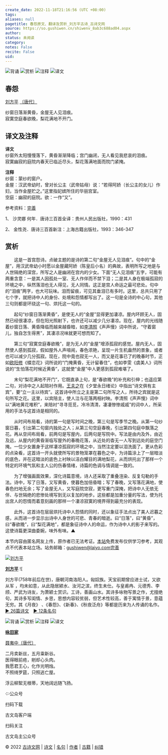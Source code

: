 ```yaml
---
create_date: 2022-11-18T21:16:56 (UTC +08:00)
tags: 
aliases: null
pagetitle: 春怨原文、翻译及赏析_刘方平古诗_古诗文网
source: https://so.gushiwen.cn/shiwenv_8ab3c688ad04.aspx
author: 
status: 未阅读
category: 
notes: False
recite: False
uid: 
---
```


![背诵](https://song.gushiwen.cn/siteimg/bei-pic.png) ![赏析](https://song.gushiwen.cn/siteimg/shang-pic.png) ![注释](https://song.gushiwen.cn/siteimg/zhu-pic.png) ![译文](https://song.gushiwen.cn/siteimg/yi-pic.png)

## 春怨

[刘方平](https://so.gushiwen.cn/authorv_f5cae6780ab2.aspx) [〔唐代〕](https://so.gushiwen.cn/shiwens/default.aspx?cstr=%e5%94%90%e4%bb%a3)

纱窗日落渐黄昏，金屋无人见泪痕。  
寂寞空庭春欲晚，梨花满地不开门。

## 译文及注释



**译文**  
纱窗外太阳慢慢落下，黄昏渐渐降临；宫门幽闭，无人看见我悲哀的泪痕。  
寂寞幽寂的庭院内春天已临近尽头，梨花落满地面而院门紧掩。

**注释**  
纱窗：蒙纱的窗户。  
金屋：汉武帝幼时，曾对长公主（武帝姑母）说：“若得阿娇（长公主的女儿）作妇，当作金屋贮之。”这里指妃嫔所住的华丽宫室。  
空庭：幽寂的庭院。欲：一作“又”。

参考资料：[完善](https://so.gushiwen.cn/jiucuo.aspx?u=%e7%bf%bb%e8%af%91749%e3%80%8a%e8%af%91%e6%96%87%e5%8f%8a%e6%b3%a8%e9%87%8a%e3%80%8b)

1、 沙灵娜 何年．唐诗三百首全译：贵州人民出版社，1990：431

2、 金性尧．唐诗三百首新注：上海古籍出版社，1993：346-347

## 赏析



　　这是一首宫怨诗。点破主题的是诗的第二句“金屋无人见泪痕”。句中的“金屋”，用汉武帝幼小时愿以金屋藏阿娇（陈皇后小名）的典故，表明所写之地是与人世隔绝的深宫，所写之人是幽闭在宫内的少女。下面“无人见泪痕”五字，可能有两重含意：一是其人因孤处一室、无人作伴而不禁下泪；二是其人身在极端孤寂的环境之中，纵然落泪也无人得见，无人同情。这正是宫人命运之最可悲处。句中的“泪痕”两字，也大可玩味。泪而留痕，可见其垂泪已有多时。这里，总共只用了七个字，就把诗中人的身份、处境和怨情都写出了。这一句是全诗的中心句，其他三句则都是环绕这一句、烘托这一句的。

　　起句“纱窗日落渐黄昏”，是使无人的“金屋”显得更加凄凉。屋内环顾无人，固然已经很凄凉，但在阳光照射下，也许还可以减少几分凄凉。现在，屋内的光线随着纱窗日落、黄昏降临而越来越昏暗，如[李清照](https://so.gushiwen.cn/authorv_9cb3b7c0e4a0.aspx)《声声慢》词中所说，“守着窗儿，独自怎生得黑”，其凄凉况味就更可想而知了。

　　第三句“寂寞空庭春欲晚”，是为无人的“金屋”增添孤寂的感觉。屋内无人，固然使人感到孤寂，假如屋外人声喧闹，春色浓艳，呈现一片生机盎然的景象，或者也可以减少几分孤寂。现在，院中竟也寂无一人，而又是花事已了的晚春时节，正如[欧阳修](https://so.gushiwen.cn/authorv_7ab3b8200774.aspx)《蝶恋花》词所说的“门掩黄昏，无计留春住”，也如李雯《虞美人》词所说的“生怕落花时候近黄昏”，这就使“金屋”中人更感到孤寂难堪了。

　　末句“梨花满地不开门”，它既直承上句，是“春欲晚”的补充和引伸；也遥应第二句，对诗中之人起陪衬作用。[王夫之](https://so.gushiwen.cn/authorv_5ee03daed570.aspx)在《夕堂永日绪论》中指出“诗文俱有主宾”，要“立一主以待宾”。这首诗中所立之主是第二句所写之人，所待之宾就是这句所写之花。这里，以宾陪主，使人泣与花落两相衬映。李清照《声声慢》词中以“满地黄花堆积”，来陪衬“寻寻觅觅，冷冷清清，凄凄惨惨戚戚”的词中人，所采用的手法与这首诗是相同的。

　　从时间布局看，诗的第一句是写时间之晚，第三句是写季节之晚。从第一句纱窗日暮，引出第二句窗内独处之人；从第三句空庭春晚，引出第四句庭中飘落之花。再从空间布局看，前两句是写屋内，后两句是写院中。写法是由内及外，由近及远，从屋内的黄昏渐临写屋外的春晚花落，从近处的杳无一人写到远处的庭空门掩。一位少女置身于这样凄凉孤寂的环境之中，当然注定要以泪洗面了。更从色彩的点染看，这首诗一开头就使所写的景物笼罩在暮色之中，为诗篇涂上了一层暗淡的底色，并在这暗淡的底色上衬映以洁白耀目的满地梨花，从而烘托出了那样一个特定的环境气氛和主人公的伤春情绪，诗篇的色调与情调是一致的。

　　为了增强画面效果，深化诗篇意境，诗人还采取了重叠渲染、反复勾勒的手法。诗中，写了日落，又写黄昏，使暮色加倍昏暗；写了春晚，又写落花满地，使春色扫地无余；写了金屋无人，又写庭院空寂，更写重门深掩，把诗中人无依无伴、与世隔绝的悲惨处境写到无以复加的地步。这些都是加重分量的写法，使为托出宫人的怨情而着意刻画的那样一个凄凉寂寞的境界得到最充分的表现。

　　此外，这首诗在层层烘托诗中人怨情的同时，还以象征手法点出了美人迟暮之感，从而进一步显示出诗中人身世的可悲、青春的暗逝。曰“日落”，曰“黄昏”，曰“春欲晚”，曰“梨花满地”，都是象征诗中人的命运，作为诗中人的影子来写的。这使诗篇更深曲委婉，味外有味。▲

本节内容由匿名网友上传，原作者已无法考证。[本站](https://www.gushiwen.cn/)免费发布仅供学习参考，其观点不代表本站立场。站务邮箱：gushiwen@laiyo.com[完善](https://so.gushiwen.cn/jiucuo.aspx?u=%e8%b5%8f%e6%9e%90891%e3%80%8a%e8%b5%8f%e6%9e%90%e3%80%8b)

[![刘方平](https://song.gushiwen.cn/authorImg/liufangping.jpg)](https://so.gushiwen.cn/authorv_f5cae6780ab2.aspx)

[**刘方平**](https://so.gushiwen.cn/authorv_f5cae6780ab2.aspx) ![

刘方平(758年前后在世)，唐朝河南洛阳人。匈奴族。天宝前期曾应进士试，又欲从军 ，均未如意，从此隐居颍水、汝河之滨，终生未仕。与皇甫冉、元德秀、李颀、严武为诗友，为萧颖士赏识。工诗，善画山水。其诗多咏物写景之作，尤擅绝句，其诗多写闺情、乡思，思想内容较贫弱，但艺术性较高，善于寓情于景，意蕴无穷。其《月夜》 、《春怨》、《新春》、《秋夜泛舟》等都是历来为人传诵的名作。[► 26篇诗文](https://so.gushiwen.cn/shiwens/default.aspx?astr=%e5%88%98%e6%96%b9%e5%b9%b3)　[► 12条名句](https://so.gushiwen.cn/mingjus/default.aspx?astr=%e5%88%98%e6%96%b9%e5%b9%b3)

![背诵](https://song.gushiwen.cn/siteimg/bei-pic.png) ![赏析](https://song.gushiwen.cn/siteimg/shang-pic.png) ![注释](https://song.gushiwen.cn/siteimg/zhu-pic.png) ![译文](https://song.gushiwen.cn/siteimg/yi-pic.png)

[**咏田家**](https://so.gushiwen.cn/shiwenv_f44bb562c20f.aspx)

[聂夷中](https://so.gushiwen.cn/authorv.aspx?name=%e8%81%82%e5%a4%b7%e4%b8%ad)[〔唐代〕](https://so.gushiwen.cn/shiwens/default.aspx?cstr=%e5%94%90%e4%bb%a3)

二月卖新丝，五月粜新谷。  
医得眼前疮，剜却心头肉。  
我愿君王心，化作光明烛。  
不照绮罗筵，只照逃亡屋。



浮云柳絮无根蒂，天地阔远随飞扬。

⇦公众号



扫码下载

古文岛客户端



扫码关注

古文岛主公众号

© 2022 [古诗文网](https://www.gushiwen.cn/) | [诗文](https://so.gushiwen.cn/shiwens/) | [名句](https://so.gushiwen.cn/mingjus/) | [作者](https://so.gushiwen.cn/authors/) | [古籍](https://so.gushiwen.cn/guwen/) | [纠错](https://so.gushiwen.cn/jiucuo.aspx?u=)
